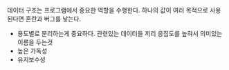 데이터 구조는 프로그램에서 중요한 역할을 수행한다.
하나의 값이 여러 목적으로 사용된다면 혼란과 버그를 낳는다.
- 용도별로 분리하는게 중요하다.
관련있는 데이터들 끼리 응집도를 높혀서 의미있는 이름을 두는것
- 높은 가독성
- 유지보수성
